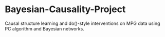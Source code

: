 # Bayesian-Causality-Project
Causal structure learning and do()-style interventions on MPG data using PC algorithm and Bayesian networks.
